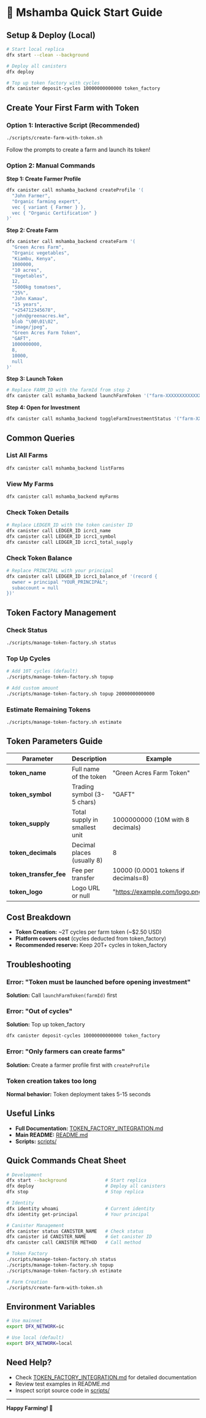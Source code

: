 # 🚀 Mshamba Quick Start Guide

## Setup & Deploy (Local)

```bash
# Start local replica
dfx start --clean --background

# Deploy all canisters
dfx deploy

# Top up token factory with cycles
dfx canister deposit-cycles 10000000000000 token_factory
```

## Create Your First Farm with Token

### Option 1: Interactive Script (Recommended)
```bash
./scripts/create-farm-with-token.sh
```
Follow the prompts to create a farm and launch its token!

### Option 2: Manual Commands

**Step 1: Create Farmer Profile**
```bash
dfx canister call mshamba_backend createProfile '(
  "John Farmer",
  "Organic farming expert", 
  vec { variant { Farmer } },
  vec { "Organic Certification" }
)'
```

**Step 2: Create Farm**
```bash
dfx canister call mshamba_backend createFarm '(
  "Green Acres Farm",
  "Organic vegetables",
  "Kiambu, Kenya",
  1000000,
  "10 acres",
  "Vegetables",
  12,
  "5000kg tomatoes",
  "25%",
  "John Kamau",
  "15 years",
  "+254712345678",
  "john@greenacres.ke",
  blob "\00\01\02",
  "image/jpeg",
  "Green Acres Farm Token",
  "GAFT",
  1000000000,
  8,
  10000,
  null
)'
```

**Step 3: Launch Token**
```bash
# Replace FARM_ID with the farmId from step 2
dfx canister call mshamba_backend launchFarmToken '("farm-XXXXXXXXXXXXX")'
```

**Step 4: Open for Investment**
```bash
dfx canister call mshamba_backend toggleFarmInvestmentStatus '("farm-XXXXXXXXXXXXX", true)'
```

## Common Queries

### List All Farms
```bash
dfx canister call mshamba_backend listFarms
```

### View My Farms
```bash
dfx canister call mshamba_backend myFarms
```

### Check Token Details
```bash
# Replace LEDGER_ID with the token canister ID
dfx canister call LEDGER_ID icrc1_name
dfx canister call LEDGER_ID icrc1_symbol
dfx canister call LEDGER_ID icrc1_total_supply
```

### Check Token Balance
```bash
# Replace PRINCIPAL with your principal
dfx canister call LEDGER_ID icrc1_balance_of '(record {
  owner = principal "YOUR_PRINCIPAL";
  subaccount = null
})'
```

## Token Factory Management

### Check Status
```bash
./scripts/manage-token-factory.sh status
```

### Top Up Cycles
```bash
# Add 10T cycles (default)
./scripts/manage-token-factory.sh topup

# Add custom amount
./scripts/manage-token-factory.sh topup 20000000000000
```

### Estimate Remaining Tokens
```bash
./scripts/manage-token-factory.sh estimate
```

## Token Parameters Guide

| Parameter | Description | Example |
|-----------|-------------|---------|
| **token_name** | Full name of the token | "Green Acres Farm Token" |
| **token_symbol** | Trading symbol (3-5 chars) | "GAFT" |
| **token_supply** | Total supply in smallest unit | 1000000000 (10M with 8 decimals) |
| **token_decimals** | Decimal places (usually 8) | 8 |
| **token_transfer_fee** | Fee per transfer | 10000 (0.0001 tokens if decimals=8) |
| **token_logo** | Logo URL or null | "https://example.com/logo.png" |

## Cost Breakdown

- **Token Creation:** ~2T cycles per farm token (~$2.50 USD)
- **Platform covers cost** (cycles deducted from token_factory)
- **Recommended reserve:** Keep 20T+ cycles in token_factory

## Troubleshooting

### Error: "Token must be launched before opening investment"
**Solution:** Call `launchFarmToken(farmId)` first

### Error: "Out of cycles"
**Solution:** Top up token_factory
```bash
dfx canister deposit-cycles 10000000000000 token_factory
```

### Error: "Only farmers can create farms"
**Solution:** Create a farmer profile first with `createProfile`

### Token creation takes too long
**Normal behavior:** Token deployment takes 5-15 seconds

## Useful Links

- **Full Documentation:** [TOKEN_FACTORY_INTEGRATION.md](TOKEN_FACTORY_INTEGRATION.md)
- **Main README:** [README.md](README.md)
- **Scripts:** [scripts/](scripts/)

## Quick Commands Cheat Sheet

```bash
# Development
dfx start --background              # Start replica
dfx deploy                          # Deploy all canisters
dfx stop                            # Stop replica

# Identity
dfx identity whoami                 # Current identity
dfx identity get-principal          # Your principal

# Canister Management
dfx canister status CANISTER_NAME   # Check status
dfx canister id CANISTER_NAME       # Get canister ID
dfx canister call CANISTER METHOD   # Call method

# Token Factory
./scripts/manage-token-factory.sh status
./scripts/manage-token-factory.sh topup
./scripts/manage-token-factory.sh estimate

# Farm Creation
./scripts/create-farm-with-token.sh
```

## Environment Variables

```bash
# Use mainnet
export DFX_NETWORK=ic

# Use local (default)
export DFX_NETWORK=local
```

## Need Help?

- Check [TOKEN_FACTORY_INTEGRATION.md](TOKEN_FACTORY_INTEGRATION.md) for detailed documentation
- Review test examples in README.md
- Inspect script source code in [scripts/](scripts/)

---

**Happy Farming! 🌾**
